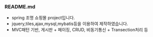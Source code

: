 ### README.md

  - spring 조명 쇼핑몰 project입니다.
  - jquery,tiles,ajax,mysql,mybatis등을 이용하여 제작하였습니다.
  - MVC패턴 기반, 게시판 + 페이징, CRUD, 비동기통신 + Transection처리 등
